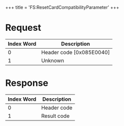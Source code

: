 +++
title = 'FS:ResetCardCompatibilityParameter'
+++

# Request

| Index Word | Description                |
|------------|----------------------------|
| 0          | Header code \[0x085E0040\] |
| 1          | Unknown                    |

# Response

| Index Word | Description |
|------------|-------------|
| 0          | Header code |
| 1          | Result code |